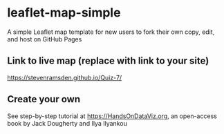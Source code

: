 # leaflet-map-simple
A simple Leaflet map template for new users to fork their own copy, edit, and host on GitHub Pages

## Link to live map (replace with link to your site)
https://stevenramsden.github.io/Quiz-7/

## Create your own
See step-by-step tutorial at https://HandsOnDataViz.org, an open-access book by Jack Dougherty and Ilya Ilyankou
